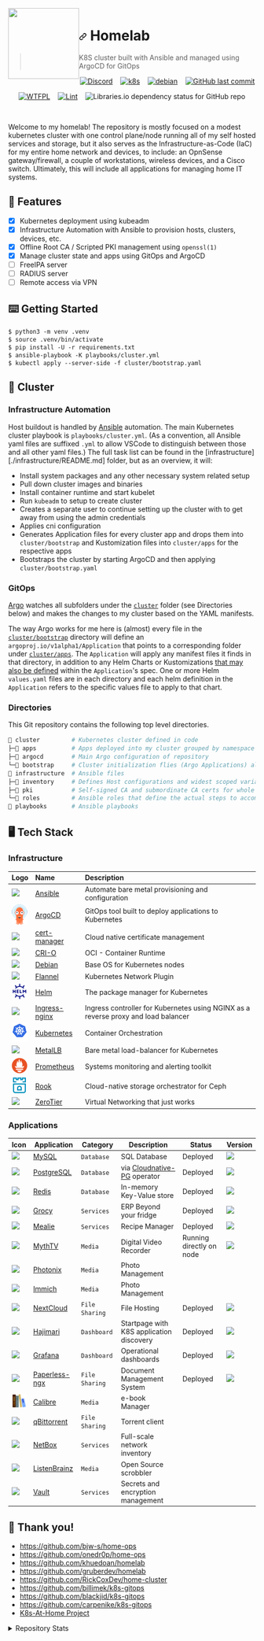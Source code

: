 <img src="https://camo.githubusercontent.com/5b298bf6b0596795602bd771c5bddbb963e83e0f/68747470733a2f2f692e696d6775722e636f6d2f7031527a586a512e706e67" width="144px" height="144px" align="left"/>

<h1 tabindex="-1" dir="auto" style="bottom-border:none;"><a id="user-content-homelab" class="anchor" aria-hidden="true" href="#homelab"><svg class="octicon octicon-link" viewBox="0 0 16 16" version="1.1" width="16" height="16" aria-hidden="true"><path d="m7.775 3.275 1.25-1.25a3.5 3.5 0 1 1 4.95 4.95l-2.5 2.5a3.5 3.5 0 0 1-4.95 0 .751.751 0 0 1 .018-1.042.751.751 0 0 1 1.042-.018 1.998 1.998 0 0 0 2.83 0l2.5-2.5a2.002 2.002 0 0 0-2.83-2.83l-1.25 1.25a.751.751 0 0 1-1.042-.018.751.751 0 0 1-.018-1.042Zm-4.69 9.64a1.998 1.998 0 0 0 2.83 0l1.25-1.25a.751.751 0 0 1 1.042.018.751.751 0 0 1 .018 1.042l-1.25 1.25a3.5 3.5 0 1 1-4.95-4.95l2.5-2.5a3.5 3.5 0 0 1 4.95 0 .751.751 0 0 1-.018 1.042.751.751 0 0 1-1.042.018 1.998 1.998 0 0 0-2.83 0l-2.5 2.5a1.998 1.998 0 0 0 0 2.83Z"></path></svg></a>
Homelab
</h1>

> K8S cluster built with Ansible and managed using ArgoCD for GitOps 

<div align="center">

[![Discord](https://img.shields.io/badge/discord-chat-7289DA.svg?maxAge=60&style=flat-square&logo=discord)](https://discord.gg/DNCynrJ)&nbsp;&nbsp;&nbsp;
[![k8s](https://img.shields.io/badge/k8s-v1.27.2-blue?style=flat-square&logo=kubernetes)](https://k8s.io/)&nbsp;&nbsp;&nbsp;
[![debian](https://img.shields.io/badge/debian-bullseye-C70036?style=flat-square&logo=debian&logoColor=C70036)](https://debian.org)&nbsp;&nbsp;&nbsp;
[![GitHub last commit](https://img.shields.io/github/last-commit/clearlybaffled/homelab/main?style=flat-square&logo=git&color=F05133)](https://github.com/clearlybaffled/homelab/commits/main)

[![WTFPL](https://img.shields.io/github/license/clearlybaffled/homelab?style=flat-square&color=darkred)](http://www.wtfpl.net/)&nbsp;&nbsp;&nbsp;
[![Lint](https://github.com/clearlybaffled/homelab/actions/workflows/lint.yml/badge.svg)](https://github.com/clearlybaffled/homelab/actions/workflows/lint.yml)&nbsp;&nbsp;&nbsp;
![Libraries.io dependency status for GitHub repo](https://img.shields.io/librariesio/github/clearlybaffled/homelab?style=flat-square)
</div>
<br/>

Welcome to my homelab! The repository is mostly focused on a modest kubernetes cluster with one control plane/node running all of my self hosted services and storage, but it also serves as the Infrastructure-as-Code (IaC) for my entire home network and devices, to include: an OpnSense gateway/firewall, a couple of workstations, wireless devices, and a Cisco switch.  Ultimately, this will include all applications for managing home IT systems.

## 🤯 Features

- [x] Kubernetes deployment using kubeadm
- [x] Infrastructure Automation with Ansible to provision hosts, clusters, devices, etc.
- [x] Offline Root CA / Scripted PKI management using `openssl(1)`
- [x] Manage cluster state and apps using GitOps and ArgoCD
- [ ] FreeIPA server
- [ ] RADIUS server
- [ ] Remote access via VPN

## ⌨️ Getting Started

```console
$ python3 -m venv .venv
$ source .venv/bin/activate
$ pip install -U -r requirements.txt
$ ansible-playbook -K playbooks/cluster.yml
$ kubectl apply --server-side -f cluster/bootstrap.yaml
```

## 🍇 Cluster

### Infrastructure Automation

Host buildout is handled by [Ansible][ansible-uri] automation.  The main Kubernetes cluster playbook is `playbooks/cluster.yml`. (As a convention, all Ansible yaml files are suffixed `.yml` to allow VSCode to distinguish between those and all other yaml files.) The full task list can be found in the [infrastructure][./infrastructure/README.md] folder, but as an overview, it will:
- Install system packages and any other necessary system related setup
- Pull down cluster images and binaries
- Install container runtime and start kubelet
- Run `kubeadm` to setup to create cluster
- Creates a separate user to continue setting up the cluster with to get away from using the admin credentials
- Applies cni configuration
- Generates Application files for every cluster app and drops them into `cluster/bootstrap` and Kustomization files into `cluster/apps` for the respective apps
- Bootstraps the cluster by starting ArgoCD and then applying `cluster/bootstrap.yaml`

### GitOps

[Argo][argocd-uri] watches all subfolders under the [`cluster`](./cluster) folder (see Directories below) and makes the changes to my cluster based on the YAML manifests.

The way Argo works for me here is (almost) every file in the [`cluster/bootstrap`](./cluster/bootstrap) directory will define an `argoproj.io/v1alpha1/Application` that points to a corresponding folder under [`cluster/apps`](./cluster/apps).  The `Application` will apply any manifest files it finds in that directory, in addition to any Helm Charts or Kustomizations [that may also be defined](https://argo-cd.readthedocs.io/en/stable/user-guide/multiple_sources/) within the `Application`'s spec. One or more Helm `values.yaml` files are in each directory and each helm definition in the `Application` refers to the specific values file to apply to that chart.


### Directories

This Git repository contains the following top level directories.

```sh
📁 cluster         # Kubernetes cluster defined in code
├─📁 apps          # Apps deployed into my cluster grouped by namespace
├─📁 argocd        # Main Argo configuration of repository
└─📁 bootstrap     # Cluster initialization flies (Argo Applications) also grouped by namespace
📁 infrastructure  # Ansible files
├─📁 inventory     # Defines Host configurations and widest scoped variables
├─📁 pki           # Self-signed CA and submordinate CA certs for whole house and cluster
└─📁 roles         # Ansible roles that define the actual steps to accomplish these tasks - inspired by Kubespray
📁 playbooks       # Ansible playbooks
```

## 🖥️ Tech Stack

### Infrastructure

|Logo|Name|Description|
|:----|:----|:--------|
|<img width="32" src="https://simpleicons.org/icons/ansible.svg">|[Ansible][ansible-uri]|Automate bare metal provisioning and configuration|
|<img width="32" src="https://raw.githubusercontent.com/cncf/artwork/master/projects/argo/icon/color/argo-icon-color.svg">|[ArgoCD][argocd-uri]|GitOps tool built to deploy applications to Kubernetes|
|<img width="32" src="https://github.com/jetstack/cert-manager/raw/master/logo/logo.png">|[cert-manager](https://cert-manager.io)|Cloud native certificate management|
|<img width="32" src="https://raw.github.com/cncf/artwork/master/projects/crio/icon/color/crio-icon-color.png">|[CRI-O](https://www.cri-o.io)|OCI - Container Runtime|
|<img width="32" src="https://www.debian.org/logos/openlogo-nd.svg">|[Debian](https://debian.org)|Base OS for Kubernetes nodes|
|<img width="32" src="https://raw.githubusercontent.com/flannel-io/flannel/master/logos/flannel-glyph-color.svg">|[Flannel](https://www.github.com/flannel-io/flannel)|Kubernetes Network Plugin|
|<img width="32" src="https://github.com/cncf/artwork/blob/master/projects/helm/icon/color/helm-icon-color.png?raw=true">|[Helm](https://helm.sh)|The package manager for Kubernetes|
|<img width="32" src="https://docs.nginx.com/nginx-ingress-controller/images/icons/NGINX-Ingress-Controller-product-icon.svg">|[Ingress-nginx](https://kubernetes.github.io/ingress-nginx/)| Ingress controller for Kubernetes using NGINX as a reverse proxy and load balancer|
|<img width="32" src="https://github.com/cncf/artwork/blob/master/projects/kubernetes/icon/color/kubernetes-icon-color.svg?raw=true">|[Kubernetes](https://kubernetes.io)|Container Orchestration|
|<img width="32" src="https://avatars.githubusercontent.com/u/60239468?s=200&v=4">|[MetalLB](https://metallb.org)|Bare metal load-balancer for Kubernetes|
|<img width="32" src="https://github.com/cncf/artwork/blob/aea0dcfe090b8f36d7ae1eb3d5fbe95cc77380d3/projects/prometheus/icon/color/prometheus-icon-color.png?raw=true">|[Prometheus](https://prometheus.io)|Systems monitoring and alerting toolkit|
|<img width="32" src="https://github.com/cncf/artwork/blob/master/projects/rook/icon/color/rook-icon-color.png?raw=true">|[Rook](https://rook.io)|Cloud-native storage orchestrator for Ceph|
|<img width="32" src="https://docs.zerotier.com/img/ZeroTierIcon.png">|[ZeroTier](https://zerotier.com)|Virtual Networking that just works|

### Applications

| **Icon**|**Application**|**Category**|**Description**|**Status**|**Version**|
|--------|----------------|------------|---------------|----------|--------------------------|
|<img width="32" src="https://www.mysql.com/common/logos/logo-mysql-170x115.png">|[MySQL][mysql-uri]| `Database` | SQL Database | Deployed | [![][mysql-badge]][mysql-chart]
|<img width="32" src="https://wiki.postgresql.org/images/a/a4/PostgreSQL_logo.3colors.svg">| [PostgreSQL][postgres-uri] | `Database` | via [Cloudnative-PG][cnpg-io] operator | Deployed | [![][cnpg-badge]][cnpg-chart]
|<img width="32" src="https://redis.io/images/favicons/favicon-32x32.png">| [Redis][redis-uri] | `Database` | In-memory Key-Value store | Deployed | [![][redis-badge]][redis-chart]
|<img width="32" src="https://raw.githubusercontent.com/grocy/grocy/master/public/img/logo.svg">| [Grocy][grocy-uri] | `Services` | ERP Beyond your fridge | Deployed | [![][grocy-badge]][grocy-img] |
|<img width="32" src="https://github.com/hay-kot/mealie/raw/mealie-next/docs/docs/assets/img/favicon.png">| [Mealie][mealie-url] | `Services` | Recipe Manager | Deployed | [![][mealie-badge]][mealie-docker] | 
|<img width="32" src="https://github.com/MythTV/mythtv/raw/master/mythtv/html/images/icons/upnp_small_icon.png">|[MythTV][mythtv-url]| `Media` | Digital Video Recorder | Running directly on node | [![][mythtv-badge]][mythtv-gh] |
|<img width="32" src="https://photonix.org/static/images/logo.svg">|[Photonix][photonix-url]| `Media` | Photo Management | | |
|<img width="32" src="https://raw.githubusercontent.com/immich-app/immich/main/design/appicon.png">|[Immich][immich-uri]| `Media` | Photo Management | | |
|<img width="32" src="https://nextcloud.com/wp-content/uploads/2022/10/nextcloud-logo-blue-transparent.svg">| [NextCloud][nextcloud-url] | `File Sharing` | File Hosting | Deployed | [![][nextcloud-badge]][nextcloud-chart] |
|<img width="32" src="https://hajimari.io/assets/logo.png">|[Hajimari][hajimari-url] | `Dashboard` | Startpage with K8S application discovery | Deployed | [![][hajimari-badge]][hajimari-url] |
|<img width="32" src="https://grafana.com/static/img/menu/grafana2.svg">|[Grafana][grafana-uri]| `Dashboard` | Operational dashboards | Deployed | [![][grafana-badge]][grafana-chart] |
|<img width="32" src="https://github.com/paperless-ngx/paperless-ngx/raw/dev/docs/assets/favicon.png">|[Paperless-ngx][paperless-uri] | `File Sharing` | Document Management System | Deployed| [![][paperless-badge]][paperless-img] |
|<img width="32" src="https://github.com/kovidgoyal/calibre/raw/master/icons/calibre.png">|[Calibre][calibre-uri]| `Media` | e-book Manager | | |
|<img width="32" src="https://avatars.githubusercontent.com/u/2131270?s=200&v=4">|[qBittorrent][qbittorrent-uri]| `File Sharing` | Torrent client | | | 
|<img width="32" src="https://avatars.githubusercontent.com/u/44905828?s=200&v=4">|[NetBox][netbox-uri]| `Services`| Full-scale network inventory | | |
|<img width="32" src="https://github.com/metabrainz/design-system/raw/master/brand/logos/ListenBrainz/SVG/ListenBrainz_logo_no_text.svg">|[ListenBrainz][listenbrainz-uri]| `Media` | Open Source scrobbler | | | 
|<img width="32" src="https://simpleicons.org/icons/vault.svg">|[Vault][vault-uri]| `Services` | Secrets and encryption management| | |

## 🤝 Thank you!
- https://github.com/bjw-s/home-ops
- https://github.com/onedr0p/home-ops
- https://github.com/khuedoan/homelab
- https://github.com/gruberdev/homelab
- https://github.com/RickCoxDev/home-cluster
- https://github.com/billimek/k8s-gitops
- https://github.com/blackjid/k8s-gitops
- https://github.com/carpenike/k8s-gitops
- [K8s-At-Home Project](https://k8s-at-home.com)  

<details>
<summary>Repository Stats</summary>
<br/>

## ⭐ Stargazers


[![Star History Chart](https://api.star-history.com/svg?repos=clearlybaffled/homelab&type=Date)](https://star-history.com/#clearlybaffled/homelab&Date)

## Repobeats

![Alt](https://repobeats.axiom.co/api/embed/d99fddfc840ac253fd4c4975137e1561dfaf128d.svg "Repobeats analytics image")

</details>

[ansible-uri]: https://www.ansible.com
[argocd-uri]: https://argoproj.github.io/cd

[mysql-uri]: https://www.mysql.com
[mysql-badge]: https://img.shields.io/badge/bitnami/mysql-v8.0.33-blue?logo=helm
[mysql-chart]: https://artifacthub.io/packages/helm/bitnami/mysql

[postgres-uri]: https://www.postgresql.org
[cnpg-io]:https://cloudnative-pg.io/
[cnpg-badge]: https://img.shields.io/badge/cloudnative--pg-v1.20.0-blue?logo=helm
[cnpg-chart]: https://artifacthub.io/packages/helm/cloudnative-pg/cloudnative-pg

[redis-uri]: https://redis.io
[redis-badge]: https://img.shields.io/badge/bitnami/redis-v7.0.11-blue?logo=helm
[redis-chart]: https://artifacthub.io/packages/helm/bitnami/redis

[grocy-uri]: https://github.com/grocy/grocy
[grocy-img]: https://hub.docker.com/r/linuxserver/grocy
[grocy-badge]: https://img.shields.io/badge/linuxserver/grocy-v3.3.2-blue?logo=docker

[mealie-url]: https://mealie.io/
[mealie-badge]: https://img.shields.io/badge/mealie-v1.0.0beta2-blue?logo=docker
[mealie-docker]: https://hub.docker.com/r/hkotel/mealie

[mythtv-url]: https://www.mythtv.org
[mythtv-badge]: https://img.shields.io/badge/mythtv-v0.33-blue?logo=github
[mythtv-gh]: https://github.com/MythTV/MythTV

[photonix-url]: https://photonix.org/
[immich-uri]: https://immich.app

[nextcloud-url]: https://www.nextcloud.com
[nextcloud-badge]: https://img.shields.io/badge/nextcloud-v27.0.0-blue?logo=helm
[nextcloud-chart]: https://nextcloud.github.io/helm/

[hajimari-url]:https://hajimari.io/
[hajimari-badge]: https://img.shields.io/badge/hajimari-v2.0.2-blue?logo=helm

[grafana-badge]: https://img.shields.io/badge/grafana-v9.5.2-blue?logo=helm
[grafana-uri]: https://grafana.com
[grafana-chart]: https://artifacthub.io/packages/helm/prometheus-community/kube-prometheus-stack

[paperless-uri]: https://docs.paperless-ngx.com/
[paperless-badge]: https://img.shields.io/badge/paperless--ngx-v1.15.1-blue?logo=docker
[paperless-img]: https://ghcr.io/paperless-ngx/paperless-ngx

[calibre-uri]: https://calibre-ebook.com/
[qbittorrent-uri]: https://www.qbittorrent.org/
[netbox-uri]: https://netbox.dev
[listenbrainz-uri]: https://listenbrainz.org
[vault-uri]: https://www.vaultproject.io
